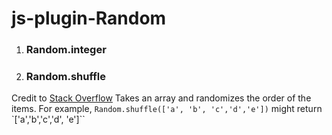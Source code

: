 # js-plugin-Random

1. ### Random.integer
1. ### Random.shuffle
  Credit to [Stack Overflow](https://stackoverflow.com/a/12646864)
  Takes an array and randomizes the order of the items. 
  For example, `Random.shuffle(['a', 'b', 'c','d','e'])` might return
  `['a','b','c','d', 'e']``

